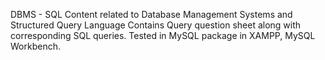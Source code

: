 DBMS - SQL
Content related to Database Management Systems and Structured Query Language
Contains Query question sheet along with corresponding SQL queries.
Tested in MySQL package in XAMPP, MySQL Workbench.
